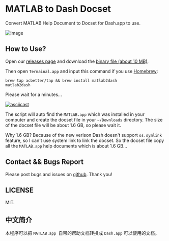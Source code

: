 # MATLAB to Dash Docset

Convert MATLAB Help Document to Docset for Dash.app to use.

![image](https://user-images.githubusercontent.com/13360124/32131274-a56a475e-bbdc-11e7-81e0-c17ed5be342a.png)

## How to Use?

Open our [releases page](https://github.com/acbetter/matlab2dash/releases) and download the [binary file (about 10 MB)](https://github.com/acbetter/matlab2dash/releases/download/v1.2/matlab2dash).

Then open `Termainal.app` and input this command if you use [Homebrew](https://brew.sh/):

```shell
brew tap acbetter/tap && brew install matlab2dash
matlab2dash
```

Please wait for a minutes...

[![asciicast](https://asciinema.org/a/187769.png)](https://asciinema.org/a/187769)

The script will auto find the `MATLAB.app` which was installed in your computer and create the docset file in your `~/Downloads` directory. The size of the docset file will be about 1.6 GB, so please wait it.

Why 1.6 GB? Because of the new verison Dash doesn't support `os.symlink` feature, so I can't use system link to link the docset. So the docset file copy all the `MATLAB.app` help documents which is about 1.6 GB...

## Contact && Bugs Report

Please post bugs and issues on [github](https://github.com/acbetter/matlab2dash/issues). Thank you!

## LICENSE

MIT.

## 中文简介

本程序可以把 `MATLAB.app `自带的帮助文档转换成 `Dash.app` 可以使用的文档。
